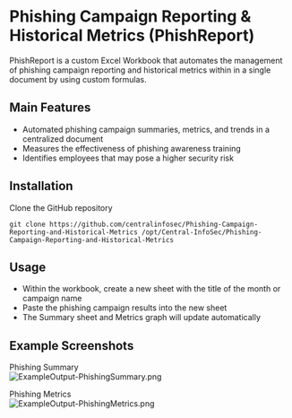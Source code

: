 # Phishing Campaign Reporting & Historical Metrics (PhishReport)

PhishReport is a custom Excel Workbook that automates the management of phishing campaign reporting and historical metrics within in a single document by using custom formulas.

## Main Features

 - Automated phishing campaign summaries, metrics, and trends in a centralized document
 - Measures the effectiveness of phishing awareness training
 - Identifies employees that may pose a higher security risk

## Installation

Clone the GitHub repository
```
git clone https://github.com/centralinfosec/Phishing-Campaign-Reporting-and-Historical-Metrics /opt/Central-InfoSec/Phishing-Campaign-Reporting-and-Historical-Metrics
```

## Usage

 - Within the workbook, create a new sheet with the title of the month or campaign name
 - Paste the phishing campaign results into the new sheet
 - The Summary sheet and Metrics graph will update automatically
 
## Example Screenshots

Phishing Summary  
![ExampleOutput-PhishingSummary.png](Phishing%20Summary.png?raw=true "ExampleOutput-PhishingSummary.png")

Phishing Metrics  
![ExampleOutput-PhishingMetrics.png](Phishing%20Metrics.png?raw=true "ExampleOutput-PhishingMetrics.png")
